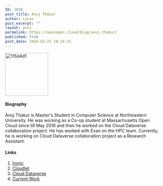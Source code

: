 ```yaml
---
ID: 1038
post_title: Anuj Thakur
author: Lucas
post_excerpt: ""
layout: post
permalink: https://massopen.cloud/blog/anuj-thakur/
published: true
post_date: 2016-03-25 18:14:15
---
```

<img class="alignnone wp-image-933" src="http://massopen.cloud/wp-content/uploads/2016/01/115d4d1.jpg" alt="115d4d1" width="140" height="140" />
<h4>Biography</h4>
Anuj Thakur is Master's Student in Computer Science at Northeastern University. He was working as a Co-op student at Massachusetts Open Cloud since till May 2016 and then he worked on the Cloud Dataverse collaboration project. He has worked with Evan on the HPC team. Currently, he is working on Cloud Dataverse collaboration project as a Research Assistant.
<h4>Links</h4>
<ol>
	<li><a href="http://massopen.cloud/blog/ironic/">Ironic</a></li>
	<li><a href="http://massopen.cloud/blog/cloudlet-anuj-thakur/">Cloudlet</a></li>
	<li><a href="http://massopen.cloud/blog/cloud-dataverse/" target="_blank">Cloud Dataverse</a></li>
	<li><a href="http://massopen.cloud/blog/current-work-on-cloud-dataverse/">Current Work</a></li>
</ol>